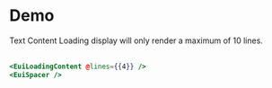 # Demo

Text Content Loading display will only render a maximum of 10 lines.
<br>
<br>

```hbs template
<EuiLoadingContent @lines={{4}} />
<EuiSpacer />
```
